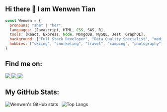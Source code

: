 ## Hi there 👋 I am Wenwen Tian
```javascript
const Wenwen = {
  pronouns: "she" | "her",
  languages: [Javascript, HTML, CSS, SAS, R],
  tools: [React, Express, Node, MongoDB, MySQL, Jest, GraphQL],
  background: ["Full Stack Developer", "Data Quality Specialist", "medical student"],
  hobbies: ["skiing", "snorkeling", "travel", "camping", "photography"]
}
```

## Find me on:
 <a href="https://www.linkedin.com/in/wenwentian/" target="_blank">
  <img src="https://img.icons8.com/fluency/48/000000/domain.png"/>
 </a>
 
 <a href="https://joce1ynn.github.io/portfolio-React/" target="_blank">
   <img src="https://img.icons8.com/fluent/48/000000/linkedin.png" />
 </a>
 
 <a href="wwtian9@gmail.com" target="_blank">
  <img src="https://img.icons8.com/fluency/48/000000/gmail-new.png"/>
 </a>

## My GitHub Stats:
![Wenwen's GitHub stats](https://github-readme-stats.vercel.app/api?username=joce1ynn&theme=nightowl&show_icons=true) &nbsp;
![Top Langs](https://github-readme-stats.vercel.app/api/top-langs/?username=joce1ynn&layout=compact&theme=tokyonight)


